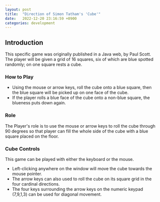 ```yaml
---
layout: post
title:  "Direction of Simon Tatham's 'Cube'"
date:   2022-12-20 23:16:59 +0900
categories: development
---
```


## Introduction

This specific game was originally published in a Java web, by Paul Scott. The player will be given a grid of 16 squares, six of which are blue spotted randomly; on one square rests a cube.

### How to Play

- Using the mouse or arrow keys, roll the cube onto a blue square, then the blue square will be picked up on one face of the cube.
- If the player rolls a blue face of the cube onto a non-blue square, the blueness puts down again.

### Role

The Player's role is to use the mouse or arrow keys to roll the cube through 90 degrees so that player can fill the whole side of the cube with a blue square placed on the floor.

### Cube Controls

This game can be played with either the keyboard or the mouse.

- Left-clicking anywhere on the window will move the cube towards the mouse pointer.
- The arrow keys can also used to roll the cube on its square grid in the four cardinal directions.
- The four keys surrounding the arrow keys on the numeric keypad (7,9,1,3) can be used for diagonal movement.
